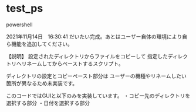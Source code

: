 # test_ps
powershell

2021年11月14日　16:30:41
だいたい完成。あとはユーザー自体の環境により自ら機能を追加してください。

【説明】
設定されたディレクトリからファイルをコピーして
指定したディレクトリへリネームしてからペーストするスクリプト。

ディレクトリの設定とコピーペースト部分は
ユーザーの機種やリネームしたい箇所が異なるため未実装です。

このコードではGUIと以下のみを実装しています。
・コピー先のディレクトリを選択する部分
・日付を選択する部分

